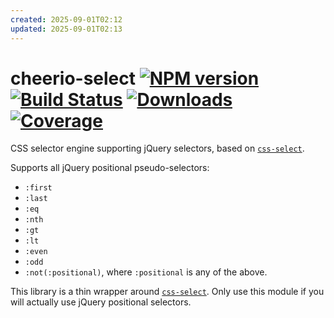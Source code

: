 ```yaml
---
created: 2025-09-01T02:12
updated: 2025-09-01T02:13
---
```

# cheerio-select [![NPM version](http://img.shields.io/npm/v/cheerio-select.svg)](https://npmjs.org/package/cheerio-select) [![Build Status](https://travis-ci.org/cheeriojs/cheerio-select.svg?branch=master)](http://travis-ci.org/cheeriojs/cheerio-select) [![Downloads](https://img.shields.io/npm/dm/cheerio-select.svg)](https://npmjs.org/package/cheerio-select) [![Coverage](https://coveralls.io/repos/cheeriojs/cheerio-select/badge.svg?branch=master)](https://coveralls.io/r/cheeriojs/cheerio-select)

CSS selector engine supporting jQuery selectors, based on [`css-select`](https://github.com/fb55/css-select).

Supports all jQuery positional pseudo-selectors:

-   `:first`
-   `:last`
-   `:eq`
-   `:nth`
-   `:gt`
-   `:lt`
-   `:even`
-   `:odd`
-   `:not(:positional)`, where `:positional` is any of the above.

This library is a thin wrapper around [`css-select`](https://github.com/fb55/css-select).
Only use this module if you will actually use jQuery positional selectors.
